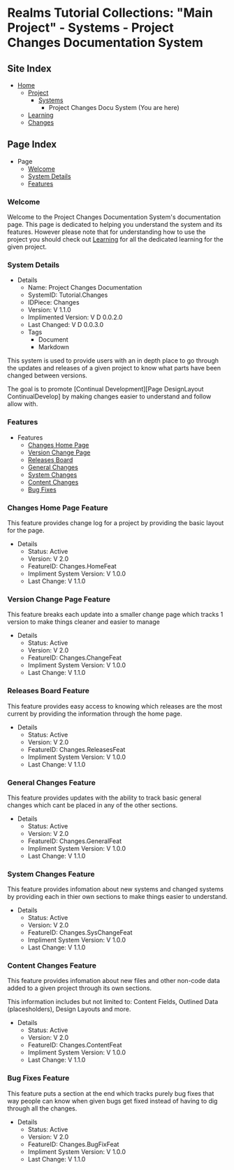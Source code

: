 [Page]:https://github.com/Ancient-Majik-Tech/Learn.Tutorial.Collections/blob/main/Project/Systems/Changes.md

[Page Home]:https://github.com/Ancient-Majik-Tech/Learn.Tutorial.Collections/blob/main/README.md
[Page Proj Home]:https://github.com/Ancient-Majik-Tech/Learn.Tutorial.Collections/blob/main/Project/ProjectHome.md
[Page Learn Home]:https://github.com/Ancient-Majik-Tech/Learn.Tutorial.Collections/blob/main/Learn/Learn_Home.md
[Page Changes Home]:https://github.com/Ancient-Majik-Tech/Learn.Tutorial.Collections/blob/main/Changes/ChangeLog.md
[Page Systems]:https://github.com/Ancient-Majik-Tech/Learn.Tutorial.Collections/blob/main/Project/ProjectHome.md#systems-layout

[Sec Welcome]:https://github.com/Ancient-Majik-Tech/Learn.Tutorial.Collections/blob/main/Project/Systems/Changes.md#welcome
[Sec Details]:https://github.com/Ancient-Majik-Tech/Learn.Tutorial.Collections/blob/main/Project/Systems/Changes.md#system-details
[Sec Features]:https://github.com/Ancient-Majik-Tech/Learn.Tutorial.Collections/blob/main/Project/Systems/Changes.md#features

[Feat Home]:https://github.com/Ancient-Majik-Tech/Learn.Tutorial.Collections/blob/main/Project/Systems/Changes.md#changes-home-pafe-feature
[Feat Change]:https://github.com/Ancient-Majik-Tech/Learn.Tutorial.Collections/blob/main/Project/Systems/Changes.md#version-change-page-feature
[Feat Releases]:https://github.com/Ancient-Majik-Tech/Learn.Tutorial.Collections/blob/main/Project/Systems/Changes.md#releases-board-feature
[Feat General]:https://github.com/Ancient-Majik-Tech/Learn.Tutorial.Collections/blob/main/Project/Systems/Changes.md#general-changes-feat
[Feat SysChange]:https://github.com/Ancient-Majik-Tech/Learn.Tutorial.Collections/blob/main/Project/Systems/Changes.md#system-changes-feature
[Feat Content]:https://github.com/Ancient-Majik-Tech/Learn.Tutorial.Collections/blob/main/Project/Systems/Changes.md#content-changes-feature
[Feat BugFix]:https://github.com/Ancient-Majik-Tech/Learn.Tutorial.Collections/blob/main/Project/Systems/Changes.md#bug-fixes-feature

# Realms Tutorial Collections: "Main Project" - Systems - Project Changes Documentation System

## Site Index

- [Home][Page Home]
	- [Project][Page Proj Home]
		- [Systems][Page Systems]
			- Project Changes Docu System (You are here)
	- [Learning][Page Learn Home]
	- [Changes][Page Changes Home]

## Page Index

- Page
	- [Welcome][Sec Welcome]
	- [System Details][Sec Details]
	- [Features][Sec Features]

### Welcome

Welcome to the Project Changes Documentation System's documentation page. This page is dedicated to helping you understand the system and its features. However please note that for understanding how to use the project you should check out [Learning][Page Learn Home] for all the dedicated learning for the given project.

### System Details

- Details
	- Name: Project Changes Documentation
	- SystemID: Tutorial.Changes
	- IDPiece: Changes
	- Version: V 1.1.0
	- Implimented Version: V D 0.0.2.0
	- Last Changed: V D 0.0.3.0
	- Tags
		- Document
		- Markdown

This system is used to provide users with an in depth place to go through the updates and releases of a given project to know what parts have been changed between versions.

The goal is to promote [Continual Development][Page DesignLayout ContinualDevelop] by making changes easier to understand and follow allow with.

### Features

- Features
	- [Changes Home Page][Feat Home]
	- [Version Change Page][Feat Change]
	- [Releases Board][Feat Releases]
	- [General Changes][Feat General]
	- [System Changes][Feat SysChange]
	- [Content Changes][Feat Content]
	- [Bug Fixes][Feat BugFix]


### Changes Home Page Feature

This feature provides change log for a project by providing the basic layout for the page.

- Details
	- Status: Active
	- Version: V 2.0
	- FeatureID: Changes.HomeFeat
	- Impliment System Version: V 1.0.0
	- Last Change: V 1.1.0

### Version Change Page Feature

This feature breaks each update into a smaller change page which tracks 1 version to make things cleaner and easier to manage

- Details
	- Status: Active
	- Version: V 2.0
	- FeatureID: Changes.ChangeFeat
	- Impliment System Version: V 1.0.0
	- Last Change: V 1.1.0


### Releases Board Feature

This feature provides easy access to knowing which releases are the most current by providing the information through the home page.

- Details
	- Status: Active
	- Version: V 2.0
	- FeatureID: Changes.ReleasesFeat
	- Impliment System Version: V 1.0.0
	- Last Change: V 1.1.0

### General Changes Feature

This feature provides updates with the ability to track basic general changes which cant be placed in any of the other sections.

- Details
	- Status: Active
	- Version: V 2.0
	- FeatureID: Changes.GeneralFeat
	- Impliment System Version: V 1.0.0
	- Last Change: V 1.1.0

### System Changes Feature

This feature provides infomation about new systems and changed systems by providing each in thier own sections to make things easier to understand.

- Details
	- Status: Active
	- Version: V 2.0
	- FeatureID: Changes.SysChangeFeat
	- Impliment System Version: V 1.0.0
	- Last Change: V 1.1.0

### Content Changes Feature

This feature provides infomation about new files and other non-code data added to a given project through its own sections.

This information includes but not limited to: Content Fields, Outlined Data (placesholders), Design Layouts and more.

- Details
	- Status: Active
	- Version: V 2.0
	- FeatureID: Changes.ContentFeat
	- Impliment System Version: V 1.0.0
	- Last Change: V 1.1.0

### Bug Fixes Feature

This feature puts a section at the end which tracks purely bug fixes that way people can know when given bugs get fixed instead of having to dig through all the changes.

- Details
	- Status: Active
	- Version: V 2.0
	- FeatureID: Changes.BugFixFeat
	- Impliment System Version: V 1.0.0
	- Last Change: V 1.1.0